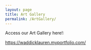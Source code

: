 ```yaml
---
layout: page
title: Art Gallery
permalink: /ArtGallery/
---
```


Access our Art Gallery here!: 

https://waddicklauren.myportfolio.com/
